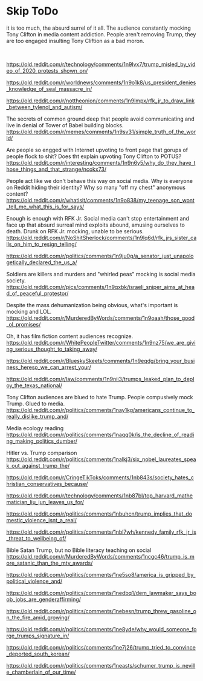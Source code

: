 # Skip ToDo

it is too much, the absurd surrel of it all. The audience constantly mocking Tony Clifton in media content addiction. People aren't removing Trump, they are too engaged insulting Tony Cliftion as a bad moron.

&nbsp;

https://old.reddit.com/r/technology/comments/1n9lvx7/trump_misled_by_video_of_2020_protests_shown_on/

https://old.reddit.com/r/worldnews/comments/1n9o1k8/us_president_denies_knowledge_of_seal_massacre_in/

https://old.reddit.com/r/nottheonion/comments/1n9lmpx/rfk_jr_to_draw_link_between_tylenol_and_autism/

The secrets of common ground deep that people avoid communicating and live in denial of Tower of Babel building blocks.   
https://old.reddit.com/r/memes/comments/1n9sv31/simple_truth_of_the_world/

Are people so engged with Internet upvoting to front page that gorups of people flock to shit? Does tht explain upvoting Tony Clifton to POTUS?    
https://old.reddit.com/r/interesting/comments/1n9n6y5/why_do_they_have_those_things_and_that_strange/ncokx73/

People act like we don't behave this way on social media. Why is everyone on Reddit hiding their identity? Why so many "off my chest" anonymous content?    
https://old.reddit.com/r/whatisit/comments/1n9o838/my_teenage_son_wont_tell_me_what_this_is_for_says/

Enough is enough with RFK Jr. Social media can't stop entertainment and face up that absurd surreal mind exploits abound, amusing ourselves to death. Drunk on RFK Jr. mocking, unable to be serious.    
https://old.reddit.com/r/NoShitSherlock/comments/1n9lq6d/rfk_jrs_sister_calls_on_him_to_resign_telling/

https://old.reddit.com/r/politics/comments/1n9ju0g/a_senator_just_unapologetically_declared_the_us_a/

Soldiers are killers and murders and "whirled peas" mocking is social media society.    
https://old.reddit.com/r/pics/comments/1n9qxbk/israeli_sniper_aims_at_head_of_peaceful_protestor/

Despite the mass dehumanization being obvious, what's important is mocking and LOL.   
https://old.reddit.com/r/MurderedByWords/comments/1n9oaah/those_good_ol_promises/

Oh, it has film fiction content audiences recognize.    
https://old.reddit.com/r/WhitePeopleTwitter/comments/1n9nz75/we_are_giving_serious_thought_to_taking_away/

https://old.reddit.com/r/BlueskySkeets/comments/1n9eqdg/bring_your_business_hereso_we_can_arrest_your/

https://old.reddit.com/r/law/comments/1n9nii3/trumps_leaked_plan_to_deploy_the_texas_national/

Tony Clifton audiences are blued to hate Trump. People compusively mock Trump. Glued to media.     
https://old.reddit.com/r/politics/comments/1nay1kg/americans_continue_to_really_dislike_trump_and/

Media ecology reading       
https://old.reddit.com/r/politics/comments/1naqq0k/is_the_decline_of_reading_making_politics_dumber/

Hitler vs. Trump comparison    
https://old.reddit.com/r/politics/comments/1nalkj3/six_nobel_laureates_speak_out_against_trump_the/

https://old.reddit.com/r/CringeTikToks/comments/1nb843s/society_hates_christian_conservatives_because/

https://old.reddit.com/r/technology/comments/1nb87bl/top_harvard_mathematician_liu_jun_leaves_us_for/

https://old.reddit.com/r/politics/comments/1nbuhcn/trump_implies_that_domestic_violence_isnt_a_real/

https://old.reddit.com/r/politics/comments/1nbl7wh/kennedy_family_rfk_jr_is_threat_to_wellbeing_of/

Bible Satan Trump, but no Bible literacy teaching on social     
https://old.reddit.com/r/MurderedByWords/comments/1ncgc46/trump_is_more_satanic_than_the_mtv_awards/

https://old.reddit.com/r/politics/comments/1ne5so8/america_is_gripped_by_political_violence_and/

https://old.reddit.com/r/politics/comments/1nedbq1/dem_lawmaker_says_boob_jobs_are_genderaffirming/

https://old.reddit.com/r/politics/comments/1nebesn/trump_threw_gasoline_on_the_fire_amid_growing/

https://old.reddit.com/r/politics/comments/1ne8yde/why_would_someone_forge_trumps_signature_in/

https://old.reddit.com/r/politics/comments/1ne7j26/trump_tried_to_convince_deported_south_korean/

https://old.reddit.com/r/politics/comments/1neasts/schumer_trump_is_neville_chamberlain_of_our_time/
